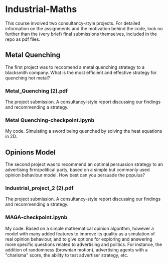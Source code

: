 # Industrial-Maths
This course involved two consultancy-style projects. For detailed information on the assignments and the motivation behind the code, look no further than the (very brief) final submissions themselves, included in the repo as pdf files.

## Metal Quenching
The first project was to reccomend a metal quenching strategy to a blacksmith company. What is the most efficient and effective strategy for quenching hot metal?

### Metal_Quenching (2).pdf
The project submission. A consultancy-style report discussing our findings and recommending a strategy.

### Metal Quenching-checkpoint.ipynb
My code. Simulating a sword being quenched by solving the heat equations in 2D.

## Opinions Model
The second project was to recommend an optimal persuasion strategy to an advertising firm/political party, based on a simple but commonly used opinion behaviour model. How best can you persuade the populus?

### Industrial_project_2 (2).pdf
The project submission. A consultancy-style report discussing our findings and recommending a strategy.

### MAGA-checkpoint.ipynb
My code. Based on a simple mathematical opinion algorithm, however a model with many added features to improve its quality as a simulation of real opinion behaviour, and to give options for exploring and answering more specific questions related to advertising and politics. For instance, the addition of randomness (brownian motion), advertising agents with a "charisma" score, the ability to test advertiser strategy, etc.
